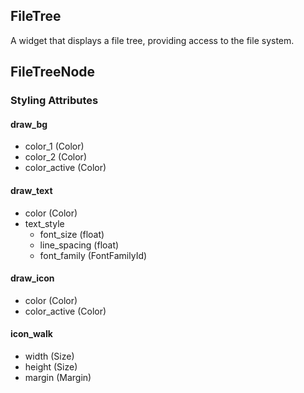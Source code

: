 ## FileTree
A widget that displays a file tree, providing access to the file system.

## FileTreeNode
### Styling Attributes
#### draw_bg
- color_1 (Color)
- color_2 (Color)
- color_active (Color)

#### draw_text
- color (Color)
- text_style
    - font_size (float)
    - line_spacing (float)
    - font_family (FontFamilyId)

#### draw_icon
- color (Color)
- color_active (Color)

#### icon_walk
- width (Size)
- height (Size)
- margin (Margin)